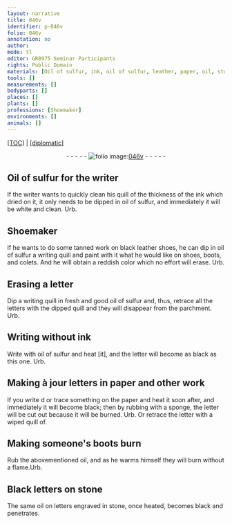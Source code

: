```yaml
---
layout: narrative
title: 046v
identifier: p-046v
folio: 046v
annotation: no
author:
mode: tl
editor: GR8975 Seminar Participants
rights: Public Domain
materials: [Oil of sulfur, ink, oil of sulfur, leather, paper, oil, stone]
tools: []
measurements: []
bodyparts: []
places: []
plants: []
professions: [Shoemaker]
environments: []
animals: []
---
```


<p><a href="{{ site.baseurl }}/translation/">[TOC]</a> | <a href="{{ site.baseurl }}/texts/p-046v_tc/">[diplomatic]</a></p><div class="folio" align="center">- - - - - <a href="http://gallica.bnf.fr/ark:/12148/btv1b10500001g/f98.image" target="_blank"><img src="https://cu-mkp.github.io/2017-workshop-edition/assets/photo-icon.png" alt="folio image: " style="display:inline-block; margin-bottom:-3px;"/>046v</a> - - - - - </div>  
  

## <span class="m">Oil of sulfur</span> for the writer

 
If the writer wants to quickly clean his quill of the thickness of the <span class="m">ink</span> which dried on it, it only needs to be dipped in <span class="m">oil of sulfur</span>, and immediately it will be white and clean. Urb.
 
 
  

## <span class="pro">Shoemaker</span>

 
If he wants to do some tanned work on black <span class="m">leather</span> shoes, he can dip in <span class="m">oil of sulfur</span> a writing quill and paint with it what he would like on shoes, boots, and colets. And he will obtain a reddish color which no effort will erase. Urb. 
 
 
  

## Erasing a letter

 
 Dip a writing quill in fresh and good <span class="m">oil of sulfur</span> and, thus, retrace all the letters with the dipped quill and they will disappear from the parchment. Urb. 
 
 
  

## Writing without <span class="m">ink</span>

 
 Write with <span class="m">oil of sulfur</span> and heat [it], and the letter will become as black as this one. Urb. 
 
 
  

## Making à jour letters in <span class="m">paper</span> and other work

 
 If you write <span class="del">d</span> or trace something on the <span class="m">paper</span> and heat it soon after, and immediately it will become black; then by rubbing with a sponge, the letter will be cut out because it will be burned. Urb. Or retrace the letter with a wiped quill <span class="del">of</span>. 
 
 
  

## Making someone's boots burn

 
 Rub the abovementioned <span class="m">oil</span>, and as he warms himself they will burn without a flame.Urb. 
 
 
  

## Black letters on <span class="m">stone</span>

 
 The same <span class="m">oil</span> on letters engraved in <span class="m">stone</span>, once heated, becomes black and penetrates.
 
